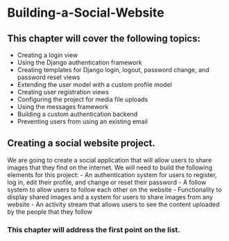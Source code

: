 # Building-a-Social-Website

<h2>This chapter will cover the following topics:</h2>

- Creating a login view
- Using the Django authentication framework
- Creating templates for Django login, logout, password change, and password reset views
- Extending the user model with a custom profile model
- Creating user registration views
- Configuring the project for media file uploads
- Using the messages framework
- Building a custom authentication backend
- Preventing users from using an existing email

<h2>Creating a social website project.</h2>
We are going to create a social application that will allow users to share images that they find on the internet. We will need to build the following elements for this project:
- An authentication system for users to register, log in, edit their profile, and change or reset their password
- A follow system to allow users to follow each other on the website
- Functionality to display shared images and a system for users to share images from any website
- An activity stream that allows users to see the content uploaded by the people that they follow

<h3>This chapter will address the first point on the list.</h3>